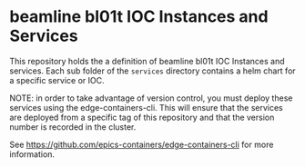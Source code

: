 # beamline bl01t IOC Instances and Services

This repository holds the a definition of beamline bl01t IOC Instances and services. Each sub folder of the `services` directory contains a helm chart for a specific service or IOC.

NOTE: in order to take advantage of version control, you must deploy these services using the edge-containers-cli. This will ensure that the services are deployed from a specific tag of this repository and that the version number is recorded in the cluster.

See https://github.com/epics-containers/edge-containers-cli for more information.

